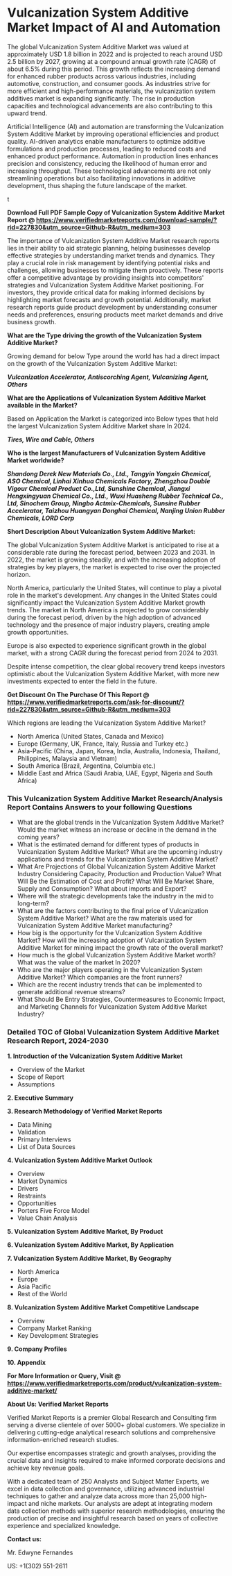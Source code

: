 <meta name="title" content="Global Vulcanization System Additive Market Impact of AI and Automation"><meta name="description" content="The global Vulcanization System Additive Market was valued at approximately USD 1.8 billion in 2022 and is projected to reach around USD 2.5 billion by 2027, growing a"><meta name="title" content="Vulcanization System Additive Market Size, Share, Scope, Trends, Growth, Opportunities, Analysis, Forecast"><h1>Vulcanization System Additive Market Impact of AI and Automation</h1><p>The global Vulcanization System Additive Market was valued at approximately USD 1.8 billion in 2022 and is projected to reach around USD 2.5 billion by 2027, growing at a compound annual growth rate (CAGR) of about 6.5% during this period. This growth reflects the increasing demand for enhanced rubber products across various industries, including automotive, construction, and consumer goods. As industries strive for more efficient and high-performance materials, the vulcanization system additives market is expanding significantly. The rise in production capacities and technological advancements are also contributing to this upward trend.</p><p>Artificial Intelligence (AI) and automation are transforming the Vulcanization System Additive Market by improving operational efficiencies and product quality. AI-driven analytics enable manufacturers to optimize additive formulations and production processes, leading to reduced costs and enhanced product performance. Automation in production lines enhances precision and consistency, reducing the likelihood of human error and increasing throughput. These technological advancements are not only streamlining operations but also facilitating innovations in additive development, thus shaping the future landscape of the market.</p>t</p><p id="" class=""><strong>Download Full PDF Sample Copy of Vulcanization System Additive Market Report @ <a href="https://www.verifiedmarketreports.com/download-sample/?rid=227830&utm_source=Github-R&utm_medium=303" target="_blank">https://www.verifiedmarketreports.com/download-sample/?rid=227830&utm_source=Github-R&utm_medium=303</a></strong></p><p>The importance of&nbsp;Vulcanization System Additive Market research reports lies in their ability to aid strategic planning, helping businesses develop effective strategies by understanding market trends and dynamics. They play a crucial role in risk management by identifying potential risks and challenges, allowing businesses to mitigate them proactively. These reports offer a competitive advantage by providing insights into competitors' strategies and Vulcanization System Additive Market positioning. For investors, they provide critical data for making informed decisions by highlighting market forecasts and growth potential. Additionally, market research reports guide product development by understanding consumer needs and preferences, ensuring products meet market demands and drive business growth.</p><p><strong>What are the&nbsp;Type driving the growth of the Vulcanization System Additive Market?</strong></p><p id="" class="">Growing demand for below Type around the world has had a direct impact on the growth of the Vulcanization System Additive Market:</p><em><strong>Vulcanization Accelerator, Antiscorching Agent, Vulcanizing Agent, Others</strong></em></p><strong>What are the&nbsp;Applications&nbsp;of Vulcanization System Additive Market available in the Market?</strong></p><p id="" class="">Based on Application the Market is categorized into Below types that held the largest Vulcanization System Additive Market share In 2024.</p><em><strong>Tires, Wire and Cable, Others</strong></em></p><strong>Who is the largest Manufacturers of Vulcanization System Additive Market worldwide?</strong></p><p><em><strong>Shandong Derek New Materials Co., Ltd., Tangyin Yongxin Chemical, ASO Chemical, Linhai Xinhua Chemicals Factory, Zhengzhou Double Vigour Chemical Product Co.,Ltd, Sunshine Chemical, Jiangxi Hengxingyuan Chemical Co., Ltd., Wuxi Huasheng Rubber Technical Co., Ltd, Sinochem Group, Ningbo Actmix-Chemicals, Sunsine Rubber Accelerator, Taizhou Huangyan Donghai Chemical, Nanjing Union Rubber Chemicals, LORD Corp</strong></em></p><p id="" class=""><strong>Short Description About Vulcanization System Additive Market:</strong></p><p>The global Vulcanization System Additive Market is anticipated to rise at a considerable rate during the forecast period, between 2023 and 2031. In 2022, the market is growing steadily, and with the increasing adoption of strategies by key players, the market is expected to rise over the projected horizon.</p><p>North America, particularly the United States, will continue to play a pivotal role in the market's development. Any changes in the United States could significantly impact the Vulcanization System Additive Market growth trends. The market in North America is projected to grow considerably during the forecast period, driven by the high adoption of advanced technology and the presence of major industry players, creating ample growth opportunities.</p><p>Europe is also expected to experience significant growth in the global market, with a strong CAGR during the forecast period from 2024 to 2031.</p><p>Despite intense competition, the clear global recovery trend keeps investors optimistic about the Vulcanization System Additive Market, with more new investments expected to enter the field in the future.</p><p id="" class=""><strong>Get Discount On The Purchase Of This Report @ <a href="https://www.verifiedmarketreports.com/ask-for-discount/?rid=227830&utm_source=Github-R&utm_medium=303" target="_blank">https://www.verifiedmarketreports.com/ask-for-discount/?rid=227830&utm_source=Github-R&utm_medium=303</a></strong></p>Which regions are leading the Vulcanization System Additive Market?</p><ul><li>North America (United States, Canada and Mexico)</li><li>Europe (Germany, UK, France, Italy, Russia and Turkey etc.)</li><li>Asia-Pacific (China, Japan, Korea, India, Australia, Indonesia, Thailand, Philippines, Malaysia and Vietnam)</li><li>South America (Brazil, Argentina, Columbia etc.)</li><li>Middle East and Africa (Saudi Arabia, UAE, Egypt, Nigeria and South Africa)</li></ul><h3 id="" class="">This Vulcanization System Additive Market Research/Analysis Report Contains Answers to your following Questions</h3><ul><li>What are the global trends in the Vulcanization System Additive Market? Would the market witness an increase or decline in the demand in the coming years?</li><li>What is the estimated demand for different types of products in Vulcanization System Additive Market? What are the upcoming industry applications and trends for the Vulcanization System Additive Market?</li><li>What Are Projections of Global Vulcanization System Additive Market Industry Considering Capacity, Production and Production Value? What Will Be the Estimation of Cost and Profit? What Will Be Market Share, Supply and Consumption? What about imports and Export?</li><li>Where will the strategic developments take the industry in the mid to long-term?</li><li>What are the factors contributing to the final price of Vulcanization System Additive Market? What are the raw materials used for Vulcanization System Additive Market manufacturing?</li><li>How big is the opportunity for the Vulcanization System Additive Market? How will the increasing adoption of Vulcanization System Additive Market for mining impact the growth rate of the overall market?</li><li>How much is the global Vulcanization System Additive Market worth? What was the value of the market In 2020?</li><li>Who are the major players operating in the Vulcanization System Additive Market? Which companies are the front runners?</li><li>Which are the recent industry trends that can be implemented to generate additional revenue streams?</li><li>What Should Be Entry Strategies, Countermeasures to Economic Impact, and Marketing Channels for Vulcanization System Additive Market Industry?</li></ul><h3 id="" class="">Detailed TOC of Global Vulcanization System Additive Market Research Report, 2024-2030</h3><p id="" class=""><strong>1. Introduction of the Vulcanization System Additive Market</strong></p><ul><li>Overview of the Market</li><li>Scope of Report</li><li>Assumptions</li></ul><p id="" class=""><strong>2. Executive Summary</strong></p><p id="" class=""><strong>3. Research Methodology of Verified Market Reports</strong></p><ul><li>Data Mining</li><li>Validation</li><li>Primary Interviews</li><li>List of Data Sources</li></ul><p id="" class=""><strong>4. Vulcanization System Additive Market Outlook</strong></p><ul><li>Overview</li><li>Market Dynamics</li><li>Drivers</li><li>Restraints</li><li>Opportunities</li><li>Porters Five Force Model</li><li>Value Chain Analysis</li></ul><p id="" class=""><strong>5. Vulcanization System Additive Market, By Product</strong></p><p id="" class=""><strong>6. Vulcanization System Additive Market, By Application</strong></p><p id="" class=""><strong>7. Vulcanization System Additive Market, By Geography</strong></p><ul><li>North America</li><li>Europe</li><li>Asia Pacific</li><li>Rest of the World</li></ul><p id="" class=""><strong>8. Vulcanization System Additive Market Competitive Landscape</strong></p><ul><li>Overview</li><li>Company Market Ranking</li><li>Key Development Strategies</li></ul><p id="" class=""><strong>9. Company Profiles</strong></p><p id="" class=""><strong>10. Appendix</strong></p><p id="" class=""><strong>For More Information or Query, Visit @ <a href="https://www.verifiedmarketreports.com/product/vulcanization-system-additive-market/" target="_blank">https://www.verifiedmarketreports.com/product/vulcanization-system-additive-market/</a></strong></p><p id="" class=""><strong>About Us: Verified Market Reports</strong></p><p id="" class="">Verified Market Reports is a premier Global Research and Consulting firm serving a diverse clientele of over 5000+ global customers. We specialize in delivering cutting-edge analytical research solutions and comprehensive information-enriched research studies.</p><p id="" class="">Our expertise encompasses strategic and growth analyses, providing the crucial data and insights required to make informed corporate decisions and achieve key revenue goals.</p><p id="" class="">With a dedicated team of 250 Analysts and Subject Matter Experts, we excel in data collection and governance, utilizing advanced industrial techniques to gather and analyze data across more than 25,000 high-impact and niche markets. Our analysts are adept at integrating modern data collection methods with superior research methodologies, ensuring the production of precise and insightful research based on years of collective experience and specialized knowledge.</p><p id="" class=""><strong>Contact us:</strong></p><p id="" class="">Mr. Edwyne Fernandes</p><p id="" class="">US: +1(302) 551-2611</p>
